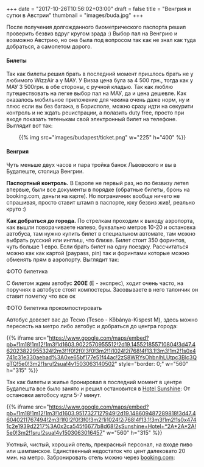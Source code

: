 +++
date = "2017-10-26T10:56:02+03:00"
draft = false
title = "Венгрия и сутки в Австрии"
thumbnail = "images/buda.jpg"
+++

После получения долгожданного биометрического паспорта решил проверить безвиз вдруг кругом зрада :) Выбор пал на Венгрию и возможно Австрию, но она была под вопросом так как не знал как туда добраться, а самолетом дорого.


<h4>Билеты</h4>

Так как билеты решил брать в последний момент пришлось брать не у любимого WizzAir а у МАУ. У Визза цена була за 4 500 грн., тогда как у МАУ 3 500грн. в обе стороны, с ручной кладью. Так как люблю путешествовать на легке выбор пал на МАУ, да и цена  дешевле.
Как оказалось мобильное приложение для чекина очень даже норм, ну и плюс если вы без багажа, в Борисполе, можно сразу идти на секурити контроль и не ждать реuистрации, а полазить duty free, просто при входе показать тетенькам свой электронный билет на телефоне.
Выглядит вот так:

<center>{{% img src="images/budapest/ticket.png" w="225" h="400" %}}</center>


<h4>Венгрия</h4>

Чуть меньше двух часов и пара тройка банок Львовского и вы в Будапеште, столица Венгрии.

<b>Паспортный контроль.</b> В Европе не первый раз, но по безвизу летел впервые, были все документы в порядке (обратные билеты, бронь на booking.com, деньги на карте). Но пограничник вообще ничего не спрашивая, просто ставит штамп в паспорте, юху безвиз жив!, реально круто :)

<b>Как добраться до города.</b> По стрелкам проходим к выходу аэропорта, как вышли поворачиваете налево, буквально метров 10-20 и остановка автобуса,
там нужно купить билет в специальном автомате, там можно выбрать русский или инглиш, что ближе. Билет стоит 350 форинтов, чуть больше 1 евро. 
Если брать билет на одну поездку. Рассчитаться можно как как картой (paypass, pin) так и форинтами которые можно обменять прям в аэропорту. 
Выглядит так:

ФОТО билетика

С билетом ждем автобус <b>200E</b> (Е - экспрес), ходит очень часто, на поручнях в автобусе стоят компостеры. Засовываете в него талончик он ставит пометку что все ок

ФОТО билетика прокомпостировать

Автобус довезет вас до Теско (Tesco - Kőbánya-Kispest M), здесь можно пересесть на метро либо автобус и добраться до центра города:

{{% iframe src="https://www.google.com/maps/embed?pb=!1m18!1m12!1m3!1d1603.9022570955512!2d19.145521855710804!3d47.462023822955324!2m3!1f0!2f0!3f0!3m2!1i1024!2i768!4f13.1!3m3!1m2!1s0x4741c31e330aebad%3A0xe65bf177e51f44ac!2zS8WRYsOhbnlhLUtpc3Blc3QgTQ!5e0!3m2!1sru!2sua!4v1503063140502" style="border: 0;" w="560" h="315" %}}

Так как билеты и жилье бронировал в последний момент в центре Будапешта все было занято и решил остановится в <a href="http://www.booking.com/hotel/hu/sunshine-superior.ru.html?aid=1337883&amp;no_rooms=1&amp;group_adults=1" target="_blank">Hotel Sunshine</a>:
От остановки автобосу идти 5-7 минут. 

{{% iframe src="https://www.google.com/maps/embed?pb=!1m18!1m12!1m3!1d1603.9517327127949!2d19.148609487289818!3d47.46040211767494!2m3!1f0!2f0!3f0!3m2!1i1024!2i768!4f13.1!3m3!1m2!1s0x4741c2e1939d2217%3A0x2ca545f6677b8d68!2sSunshine+Hotel+*2A*2A*2A!5e0!3m2!1sru!2sua!4v1503063016457" w="560" h="315" %}}

Уютный, чистый, хороший отель, прекрасный персонал, на входе пиво или шампанское. Единственный недостаток что цент далековато 20 мин. на метро. 
Забронировать отель можно через <a href="http://www.booking.com/hotel/hu/sunshine-superior.ru.html?aid=1337883&amp;no_rooms=1&amp;group_adults=1" target="_blank">booking.com</a>:
